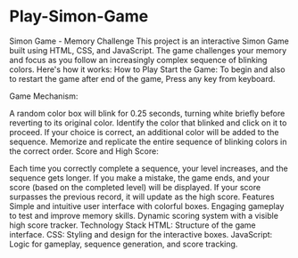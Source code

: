 # Play-Simon-Game
Simon Game - Memory Challenge This project is an interactive Simon Game built using HTML, CSS, and JavaScript. The game challenges your memory and focus as you follow an increasingly complex sequence of blinking colors. Here's how it works:
How to Play
Start the Game:
To begin and also to restart the game after end of the game, Press any key from keyboard.

Game Mechanism:

A random color box will blink for 0.25 seconds, turning white briefly before reverting to its original color.
Identify the color that blinked and click on it to proceed.
If your choice is correct, an additional color will be added to the sequence.
Memorize and replicate the entire sequence of blinking colors in the correct order.
Score and High Score:

Each time you correctly complete a sequence, your level increases, and the sequence gets longer.
If you make a mistake, the game ends, and your score (based on the completed level) will be displayed.
If your score surpasses the previous record, it will update as the high score.
Features
Simple and intuitive user interface with colorful boxes.
Engaging gameplay to test and improve memory skills.
Dynamic scoring system with a visible high score tracker.
Technology Stack
HTML: Structure of the game interface.
CSS: Styling and design for the interactive boxes.
JavaScript: Logic for gameplay, sequence generation, and score tracking.
